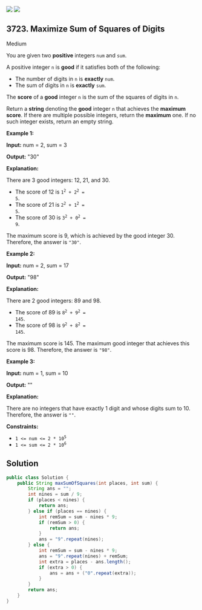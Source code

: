 [![](https://img.shields.io/github/stars/javadev/LeetCode-in-Java?label=Stars&style=flat-square)](https://github.com/javadev/LeetCode-in-Java)
[![](https://img.shields.io/github/forks/javadev/LeetCode-in-Java?label=Fork%20me%20on%20GitHub%20&style=flat-square)](https://github.com/javadev/LeetCode-in-Java/fork)

## 3723\. Maximize Sum of Squares of Digits

Medium

You are given two **positive** integers `num` and `sum`.

A positive integer `n` is **good** if it satisfies both of the following:

*   The number of digits in `n` is **exactly** `num`.
*   The sum of digits in `n` is **exactly** `sum`.

The **score** of a **good** integer `n` is the sum of the squares of digits in `n`.

Return a **string** denoting the **good** integer `n` that achieves the **maximum** **score**. If there are multiple possible integers, return the **maximum** one. If no such integer exists, return an empty string.

**Example 1:**

**Input:** num = 2, sum = 3

**Output:** "30"

**Explanation:**

There are 3 good integers: 12, 21, and 30.

*   The score of 12 is <code>1<sup>2</sup> + 2<sup>2</sup> = 5</code>.
*   The score of 21 is <code>2<sup>2</sup> + 1<sup>2</sup> = 5</code>.
*   The score of 30 is <code>3<sup>2</sup> + 0<sup>2</sup> = 9</code>.

The maximum score is 9, which is achieved by the good integer 30. Therefore, the answer is `"30"`.

**Example 2:**

**Input:** num = 2, sum = 17

**Output:** "98"

**Explanation:**

There are 2 good integers: 89 and 98.

*   The score of 89 is <code>8<sup>2</sup> + 9<sup>2</sup> = 145</code>.
*   The score of 98 is <code>9<sup>2</sup> + 8<sup>2</sup> = 145</code>.

The maximum score is 145. The maximum good integer that achieves this score is 98. Therefore, the answer is `"98"`.

**Example 3:**

**Input:** num = 1, sum = 10

**Output:** ""

**Explanation:**

There are no integers that have exactly 1 digit and whose digits sum to 10. Therefore, the answer is `""`.

**Constraints:**

*   <code>1 <= num <= 2 * 10<sup>5</sup></code>
*   <code>1 <= sum <= 2 * 10<sup>6</sup></code>

## Solution

```java
public class Solution {
    public String maxSumOfSquares(int places, int sum) {
        String ans = "";
        int nines = sum / 9;
        if (places < nines) {
            return ans;
        } else if (places == nines) {
            int remSum = sum - nines * 9;
            if (remSum > 0) {
                return ans;
            }
            ans = "9".repeat(nines);
        } else {
            int remSum = sum - nines * 9;
            ans = "9".repeat(nines) + remSum;
            int extra = places - ans.length();
            if (extra > 0) {
                ans = ans + ("0".repeat(extra));
            }
        }
        return ans;
    }
}
```
